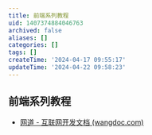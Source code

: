 ```yaml
---
title: 前端系列教程
uid: 1407374884046763
archived: false
aliases: []
categories: []
tags: []
createTime: '2024-04-17 09:55:17'
updateTime: '2024-04-22 09:58:23'
---
```


## 前端系列教程

- [网道 - 互联网开发文档 (wangdoc.com)](https://wangdoc.com/)
